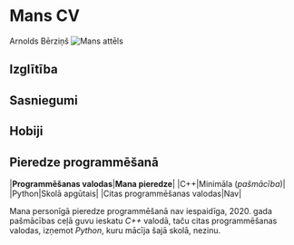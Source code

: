# Mans CV
Arnolds Bērziņš ![Mans attēls](C:\Users\Dators\Desktop\es.jpg)

## Izglītība

## Sasniegumi

## Hobiji

## Pieredze programmēšanā
|**Programmēšanas valodas**|**Mana pieredze**|
|C++|Minimāla (*pašmācība*)|
|Python|Skolā apgūtais|
|Citas programmēšanas valodas|Nav|

Mana personīgā pieredze programmēšanā nav iespaidīga, 2020. gada pašmācības ceļā guvu ieskatu *C++* valodā, taču citas programmēšanas valodas, izņemot *Python*, kuru mācīja šajā skolā, nezinu.